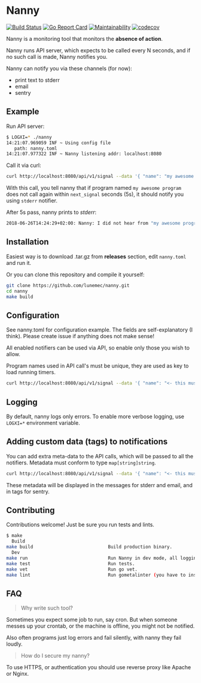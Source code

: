 # Nanny
[![Build Status](https://travis-ci.org/lunemec/nanny.svg?branch=master)](https://travis-ci.org/lunemec/nanny) [![Go Report Card](https://goreportcard.com/badge/github.com/lunemec/nanny)](https://goreportcard.com/report/github.com/lunemec/nanny) [![Maintainability](https://api.codeclimate.com/v1/badges/224b9390145c2e5a8046/maintainability)](https://codeclimate.com/github/lunemec/nanny/maintainability) [![codecov](https://codecov.io/gh/lunemec/nanny/branch/master/graph/badge.svg)](https://codecov.io/gh/lunemec/nanny)

Nanny is a monitoring tool that monitors the **absence of action**.

Nanny runs API server, which expects to be called every N seconds, and if no such call is made, Nanny notifies you.

Nanny can notify you via these channels (for now):
* print text to stderr
* email
* sentry

## Example
Run API server:
```bash
$ LOGXI=* ./nanny
14:21:07.969059 INF ~ Using config file
   path: nanny.toml
14:21:07.977322 INF ~ Nanny listening addr: localhost:8080
```
Call it via curl:
```bash
curl http://localhost:8080/api/v1/signal --data '{ "name": "my awesome program", "notifier": "stderr", "next_signal": 5 }'
```
With this call, you tell nanny that if program named `my awesome program` does not call again within `next_signal` seconds (5s), it should notify you using `stderr` notifier.

After 5s pass, nanny prints to *stderr*:
```bash
2018-06-26T14:24:29+02:00: Nanny: I did not hear from "my awesome program" in 5s! (Meta: map[])
```

## Installation
Easiest way is to download .tar.gz from **releases** section, edit `nanny.toml` and run it.

Or you can clone this repository and compile it yourself:
```bash
git clone https://github.com/lunemec/nanny.git
cd nanny
make build
```

## Configuration
See nanny.toml for configuration example. The fields are self-explanatory (I think). Please create issue if anything does not make sense!

All enabled notifiers can be used via API, so enable only those you wish to allow.

Program names used in API call's must be unique, they are used as key to load running
timers.
```bash
curl http://localhost:8080/api/v1/signal --data '{ "name": "<- this must be unique", "notifier": "stderr", "next_signal": 5 }'
```

## Logging
By default, nanny logs only errors. To enable more verbose logging, use `LOGXI=*` environment variable.

## Adding custom data (tags) to notifications
You can add extra meta-data to the API calls, which will be passed to all the notifiers. Metadata must conform to type `map[string]string`.

```bash
curl http://localhost:8080/api/v1/signal --data '{ "name": "<- this must be unique", "notifier": "stderr", "next_signal": 5 "meta":{"custom": "metadata"} }'
```

These metadata will be displayed in the messages for stderr and email, and in tags for sentry.

## Contributing
Contributions welcome! Just be sure you run tests and lints.

```bash
$ make
  Build                          
make build                            Build production binary.                           
  Dev                            
make run                              Run Nanny in dev mode, all logging and race detector ON. 
make test                             Run tests.                                         
make vet                              Run go vet.                                        
make lint                             Run gometalinter (you have to install it). 
```

## FAQ
> Why write such tool?

Sometimes you expect some job to run, say cron. But when someone messes up your crontab, or the machine is offline, you might not be notified.

Also often programs just log errors and fail silently, with nanny they fail loudly.

> How do I secure my nanny?

To use HTTPS, or authentication you should use reverse proxy like Apache or Nginx.